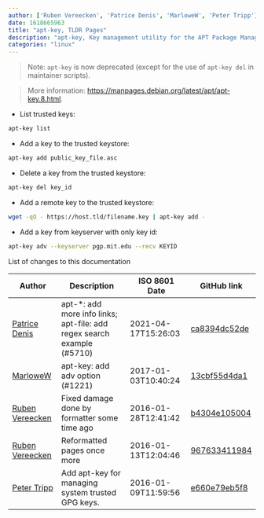 ```yaml
---
author: ['Ruben Vereecken', 'Patrice Denis', 'MarloweW', 'Peter Tripp']
date: 1618665963
title: "apt-key, TLDR Pages"
description: "apt-key, Key management utility for the APT Package Manager on Debian and Ubuntu."
categories: "linux"
---
```

> Note: `apt-key` is now deprecated (except for the use of `apt-key del` in maintainer scripts).

> More information: <https://manpages.debian.org/latest/apt/apt-key.8.html>.

- List trusted keys:

```bash
apt-key list
```

- Add a key to the trusted keystore:

```bash
apt-key add public_key_file.asc
```

- Delete a key from the trusted keystore:

```bash
apt-key del key_id
```

- Add a remote key to the trusted keystore:

```bash
wget -qO - https://host.tld/filename.key | apt-key add -
```

- Add a key from keyserver with only key id:

```bash
apt-key adv --keyserver pgp.mit.edu --recv KEYID
```
List of changes to this documentation


Author | Description | ISO 8601 Date | GitHub link
------|-----|-----|-----
[Patrice Denis](mailto:patrice.denis@gmail.com) | apt-*: add more info links; apt-file: add regex search example (#5710) | 2021-04-17T15:26:03 | [ca8394dc52de](https://github.com/tldr-pages/tldr/commit/ca8394dc52def4e55971ce4049b20fa8839f464d)
[MarloweW](mailto:MarloweW@users.noreply.github.com) | apt-key: add adv option (#1221) | 2017-01-03T10:40:24 | [13cbf55d4da1](https://github.com/tldr-pages/tldr/commit/13cbf55d4da1aae2d85fb739ba48577860cf43fe)
[Ruben Vereecken](mailto:rubenvereecken@gmail.com) | Fixed damage done by formatter some time ago | 2016-01-28T12:41:42 | [b4304e105004](https://github.com/tldr-pages/tldr/commit/b4304e1050045b410af4ac90f71a90aeb506de44)
[Ruben Vereecken](mailto:rubenvereecken@gmail.com) | Reformatted pages once more | 2016-01-13T12:04:46 | [967633411984](https://github.com/tldr-pages/tldr/commit/9676334119847078e5e05fec393a3fe36991dbc2)
[Peter Tripp](mailto:petertripp@gmail.com) | Add apt-key for managing system trusted GPG keys. | 2016-01-09T11:59:56 | [e660e79eb5f8](https://github.com/tldr-pages/tldr/commit/e660e79eb5f8913ecd6be186ded39a2737cc6341)

